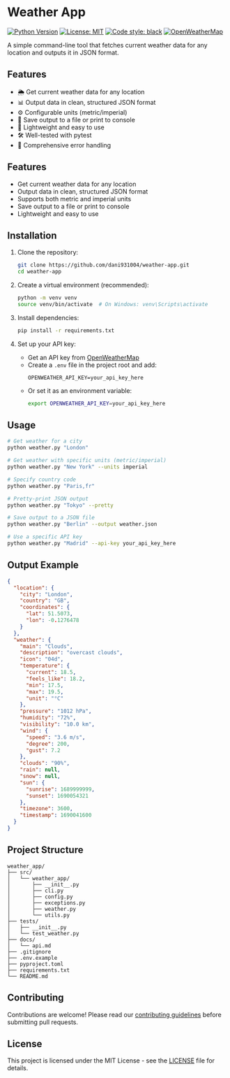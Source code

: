# Weather App

[![Python Version](https://img.shields.io/badge/python-3.8%2B-blue.svg)](https://www.python.org/downloads/)
[![License: MIT](https://img.shields.io/badge/License-MIT-yellow.svg)](https://opensource.org/licenses/MIT)
[![Code style: black](https://img.shields.io/badge/code%20style-black-000000.svg)](https://github.com/psf/black)
[![OpenWeatherMap](https://img.shields.io/badge/API-OpenWeatherMap-blue)](https://openweathermap.org/api)

A simple command-line tool that fetches current weather data for any location and outputs it in JSON format.

## Features

- 🌦️ Get current weather data for any location
- 📊 Output data in clean, structured JSON format
- ⚙️ Configurable units (metric/imperial)
- 💾 Save output to a file or print to console
- 🚀 Lightweight and easy to use
- 🛠️ Well-tested with pytest
- 📝 Comprehensive error handling

## Features

- Get current weather data for any location
- Output data in clean, structured JSON format
- Supports both metric and imperial units
- Save output to a file or print to console
- Lightweight and easy to use

## Installation

1. Clone the repository:
   ```bash
   git clone https://github.com/dani931004/weather-app.git
   cd weather-app
   ```

2. Create a virtual environment (recommended):
   ```bash
   python -m venv venv
   source venv/bin/activate  # On Windows: venv\Scripts\activate
   ```

3. Install dependencies:
   ```bash
   pip install -r requirements.txt
   ```

4. Set up your API key:
   - Get an API key from [OpenWeatherMap](https://openweathermap.org/api)
   - Create a `.env` file in the project root and add:
     ```
     OPENWEATHER_API_KEY=your_api_key_here
     ```
   - Or set it as an environment variable:
     ```bash
     export OPENWEATHER_API_KEY=your_api_key_here
     ```

## Usage

```bash
# Get weather for a city
python weather.py "London"

# Get weather with specific units (metric/imperial)
python weather.py "New York" --units imperial

# Specify country code
python weather.py "Paris,fr"

# Pretty-print JSON output
python weather.py "Tokyo" --pretty

# Save output to a JSON file
python weather.py "Berlin" --output weather.json

# Use a specific API key
python weather.py "Madrid" --api-key your_api_key_here
```

## Output Example

```json
{
  "location": {
    "city": "London",
    "country": "GB",
    "coordinates": {
      "lat": 51.5073,
      "lon": -0.1276478
    }
  },
  "weather": {
    "main": "Clouds",
    "description": "overcast clouds",
    "icon": "04d",
    "temperature": {
      "current": 18.5,
      "feels_like": 18.2,
      "min": 17.5,
      "max": 19.5,
      "unit": "°C"
    },
    "pressure": "1012 hPa",
    "humidity": "72%",
    "visibility": "10.0 km",
    "wind": {
      "speed": "3.6 m/s",
      "degree": 200,
      "gust": 7.2
    },
    "clouds": "90%",
    "rain": null,
    "snow": null,
    "sun": {
      "sunrise": 1689999999,
      "sunset": 1690054321
    },
    "timezone": 3600,
    "timestamp": 1690041600
  }
}
```

## Project Structure

```
weather_app/
├── src/
│   └── weather_app/
│       ├── __init__.py
│       ├── cli.py
│       ├── config.py
│       ├── exceptions.py
│       ├── weather.py
│       └── utils.py
├── tests/
│   ├── __init__.py
│   └── test_weather.py
├── docs/
│   └── api.md
├── .gitignore
├── .env.example
├── pyproject.toml
├── requirements.txt
└── README.md
```

## Contributing

Contributions are welcome! Please read our [contributing guidelines](CONTRIBUTING.md) before submitting pull requests.

## License

This project is licensed under the MIT License - see the [LICENSE](LICENSE) file for details.
